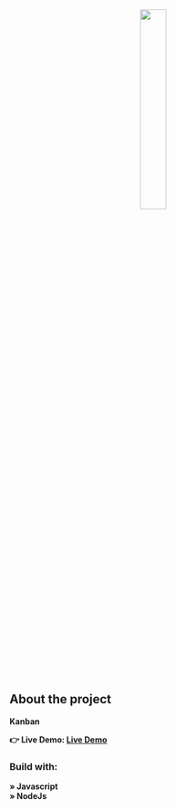 <div align='center'><img style="width:30%" src='https://github.com/Arthur-Cyberpunk/kanban_nodejs/assets/72763456/ccfc51e1-7ddc-4047-9d08-b690ccaa2b58'/></div>

<h2>About the project</h2>

  <p><b>Kanban</p>

👉 Live Demo: <a href='https://kanban-react-alpha.vercel.app/'>Live Demo</a>

<h3>Build with:</h3>

» Javascript <br>
» NodeJs <br>

</div>
